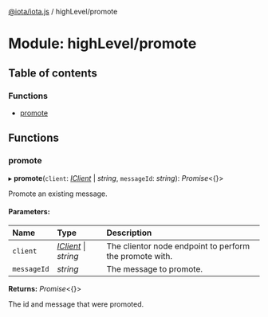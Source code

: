 [@iota/iota.js](../README.md) / highLevel/promote

# Module: highLevel/promote

## Table of contents

### Functions

- [promote](highlevel_promote.md#promote)

## Functions

### promote

▸ **promote**(`client`: [*IClient*](../interfaces/models_iclient.iclient.md) \| *string*, `messageId`: *string*): *Promise*<{}\>

Promote an existing message.

#### Parameters:

Name | Type | Description |
:------ | :------ | :------ |
`client` | [*IClient*](../interfaces/models_iclient.iclient.md) \| *string* | The clientor node endpoint to perform the promote with.   |
`messageId` | *string* | The message to promote.   |

**Returns:** *Promise*<{}\>

The id and message that were promoted.
